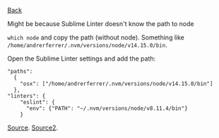 [Back](https://github.com/andrerferrer/troubleshooting-lw)

Might be because Sublime Linter doesn't know the path to node

`which node` and copy the path (without node). Something like `/home/andrerferrer/.nvm/versions/node/v14.15.0/bin`.

Open the Sublime Linter settings and add the path:

```
"paths": 
  {
    "osx": ["/home/andrerferrer/.nvm/versions/node/v14.15.0/bin"]
  },
"linters": {
    "eslint": {
      "env": {"PATH": "~/.nvm/versions/node/v8.11.4/bin"}
    }
```

[Source](https://github.com/SublimeLinter/SublimeLinter/issues/1118#issuecomment-393030063).
[Source2](https://github.com/SublimeLinter/SublimeLinter/issues/1318).
